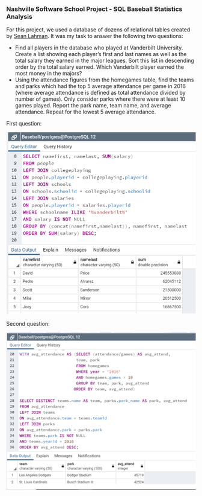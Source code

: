 ### Nashville Software School Project - SQL Baseball Statistics Analysis

For this project, we used a database of dozens of relational tables created by [Sean Lahman](http://www.seanlahman.com/baseball-archive/statistics/). It was my task to answer the following two questions:  

* Find all players in the database who played at Vanderbilt University. Create a list showing each player’s first and last names as well as the total salary they earned in the major leagues. Sort this list in descending order by the total salary earned. Which Vanderbilt player earned the most money in the majors?
* Using the attendance figures from the homegames table, find the teams and parks which had the top 5 average attendance per game in 2016 (where average attendance is defined as total attendance divided by number of games). Only consider parks where there were at least 10 games played. Report the park name, team name, and average attendance. Repeat for the lowest 5 average attendance.

First question:  

![First Question](/assets/Q3.png)  

Second question:  

![Second Question](/assets/Q8.png)
